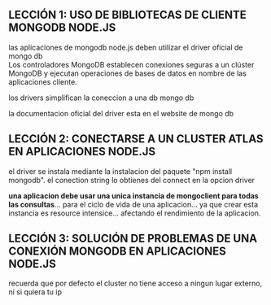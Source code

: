 ## LECCIÓN 1: USO DE BIBLIOTECAS DE CLIENTE MONGODB NODE.JS

las aplicaciones de mongodb node.js deben utilizar el driver oficial de mongo db  
Los controladores MongoDB establecen conexiones seguras a un clúster MongoDB y ejecutan operaciones de bases de datos en nombre de las aplicaciones cliente.

los drivers simplifican la coneccion a una db mongo db

la documentacion oficial del driver esta en el website de mongo db

## LECCIÓN 2: CONECTARSE A UN CLUSTER ATLAS EN APLICACIONES NODE.JS

el driver se instala mediante la instalacion del paquete "npm install mongodb". el conection string lo obtienes del connect en la opcion driver

**una aplicacion debe usar una unica instancia de mongoclient para todas las consultas**... para el ciclo de vida de una aplicacion... ya que crear esta instancia es resource intensice... afectando el rendimiento de la aplicacion.

## LECCIÓN 3: SOLUCIÓN DE PROBLEMAS DE UNA CONEXIÓN MONGODB EN APLICACIONES NODE.JS

recuerda que por defecto el cluster no tiene acceso a ningun lugar externo, ni si quiera tu ip
